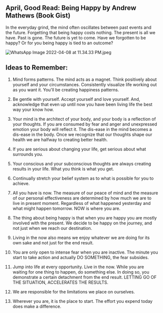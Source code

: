## April, Good Read: Being Happy by Andrew Mathews (Book Gist)

In the everyday grind, the mind often oscillates between past events and the future. Forgetting that being happy costs nothing. The present is all we have. Past is gone. The future is yet to come. Have we forgotten to be happy? Or for you being happy is tied to an outcome? 


![WhatsApp Image 2022-04-08 at 11.34.33 PM.jpeg](https://cdn.hashnode.com/res/hashnode/image/upload/v1649441118557/Rgg82noBc.jpeg)

## Ideas to Remember:

1. Mind forms patterns. The mind acts as a magnet. Think positively about yourself and your circumstances. Consistently visualize life working out as you want it. You'll be creating happiness patterns. 

2. Be gentle with yourself. Accept yourself and love yourself. And, acknowledge that even up until now you have been living life the best way your know how.

3. Your mind is the architect of your body, and your body is a reflection of your thoughts. If you are consumed by fear and anger and unexpressed emotion your body will reflect it. The dis-ease in the mind becomes a dis-ease in the body. Once we recognize that our thoughts shape our health we are halfway to creating better health. 

4. If you are serious about changing your life, get serious about what surrounds you.

5. Your conscious and your subconscious thoughts are always creating results in your life. What you think is what you get. 

6. Continually stretch your belief system as to what is possible for you to achieve. 

7. All you have is now. The measure of our peace of mind and the measure of our personal effectiveness are determined by how much we are to live in present moment. Regardless of what happened yesterday and what might happen tomorrow. NOW is where you are.

8. The thing about being happy is that when you are happy you are mostly involved with the present. We decide to be happy on the journey, and not just when we reach our destination.

9. Living in the now also means we enjoy whatever we are doing for its own sake and not just for the end result.

10. You are only open to intense fear when you are inactive. The minute you start to take action and actually DO SOMETHING, the fear subsides.

11. Jump into life at every opportunity. Live in the now. While you are waiting for one thing to happen, do something else. In doing so, you demonstrate a certain detachment from the end result. LETTING GO OF THE SITUATION, ACCELERATES THE RESULTS.

12. We are responsible for the limitations we place on ourselves. 

13. Wherever you are, it is the place to start. The effort you expend today does make a difference.

